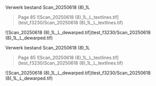 Verwerk bestand Scan_20250618 (8)_1L
> Page 85
![Scan_20250618 (8)_1L_L_textlines.tif](test_f3230/Scan_20250618 (8)_1L_L_textlines.tif)

![Scan_20250618 (8)_1L_L_dewarped.tif](test_f3230/Scan_20250618 (8)_1L_L_dewarped.tif)

Verwerk bestand Scan_20250618 (8)_1L
> Page 85
![Scan_20250618 (8)_1L_L_textlines.tif](test_f3230/Scan_20250618 (8)_1L_L_textlines.tif)

![Scan_20250618 (8)_1L_L_dewarped.tif](test_f3230/Scan_20250618 (8)_1L_L_dewarped.tif)

